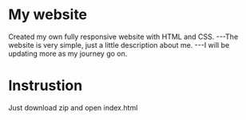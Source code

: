 # My website
Created my own fully responsive website with HTML and CSS.
---The website is very simple, just a little description about me. 
---I will be updating more as my journey go on. 

# Instrustion
Just download zip and open index.html
